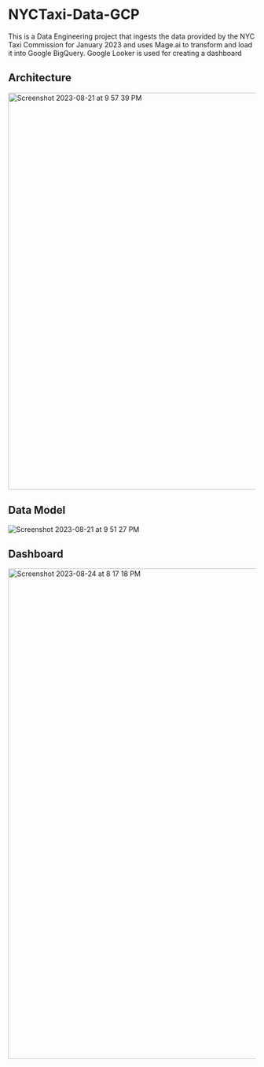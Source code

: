 # NYCTaxi-Data-GCP

This is a Data Engineering project that ingests the data provided by the NYC Taxi Commission for January 2023 and uses Mage.ai to transform and load it into Google BigQuery. Google Looker is used for creating a dashboard

<h2>Architecture </h2>
<img width="806" alt="Screenshot 2023-08-21 at 9 57 39 PM" src="https://github.com/rvpisal/Uber-Data-GCP/assets/22648391/bc258d7c-ec40-4705-9f72-c0ae3bbbdb20">

<h2>Data Model</h2>

![Screenshot 2023-08-21 at 9 51 27 PM](https://github.com/rvpisal/Uber-Data-GCP/assets/22648391/37f55369-6129-47ac-83cc-da6d1082a3b6)

<h2>Dashboard</h2>

<img width="996" alt="Screenshot 2023-08-24 at 8 17 18 PM" src="https://github.com/rvpisal/Uber-Data-GCP/assets/22648391/be4f89f6-0d6a-492b-9a81-a4e4e4c34877">
